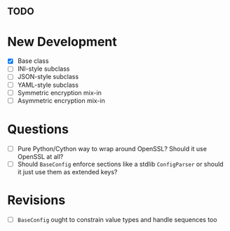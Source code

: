 TODO
---

# New Development
  - [x] Base class
  - [ ] INI-style subclass
  - [ ] JSON-style subclass
  - [ ] YAML-style subclass
  - [ ] Symmetric encryption mix-in
  - [ ] Asymmetric encryption mix-in
  
# Questions
  - [ ] Pure Python/Cython way to wrap around OpenSSL? Should it use OpenSSL at all?
  - [ ] Should `BaseConfig` enforce sections like a stdlib `ConfigParser` or should it just use them as extended keys?
  
# Revisions
  - [ ] `BaseConfig` ought to constrain value types and handle sequences too

